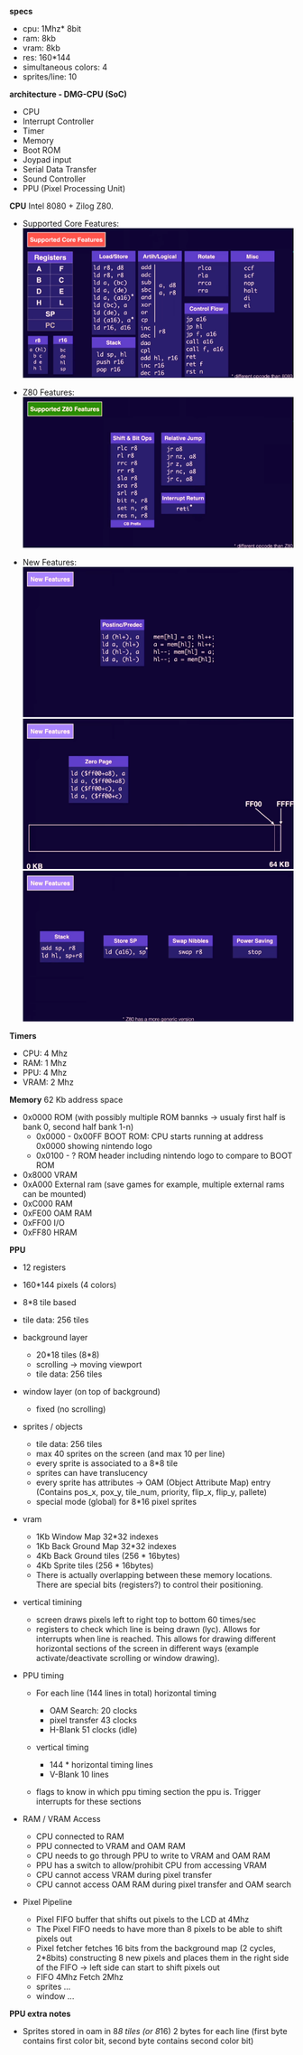 **specs**
- cpu: 1Mhz* 8bit
- ram: 8kb
- vram: 8kb
- res: 160*144
- simultaneous colors: 4
- sprites/line: 10

**architecture - DMG-CPU (SoC)**
- CPU
- Interrupt Controller
- Timer
- Memory
- Boot ROM
- Joypad input
- Serial Data Transfer
- Sound Controller
- PPU (Pixel Processing Unit)

**CPU**
Intel 8080 + Zilog Z80.

- Supported Core Features: <br>
![alt text](corefeatures.png)

- Z80 Features: <br>
![alt text](z80features.png)

- New Features: <br>
![alt text](newfeatures_0.png)
![alt text](newfeatures_1.png)
![alt text](newfeatures_2.png)

**Timers**
- CPU: 4 Mhz
- RAM: 1 Mhz
- PPU: 4 Mhz
- VRAM: 2 Mhz

**Memory**
62 Kb address space
- 0x0000 ROM (with possibly multiple ROM bannks -> usualy first half is bank 0, second half bank 1-n)
    - 0x0000 - 0x00FF BOOT ROM: CPU starts running at address 0x0000 showing nintendo logo
    - 0x0100 - ? ROM header including nintendo logo to compare to BOOT ROM
- 0x8000 VRAM
- 0xA000 External ram (save games for example, multiple external rams can be mounted)
- 0xC000 RAM
- 0xFE00 OAM RAM
- 0xFF00 I/O
- 0xFF80 HRAM

**PPU**
- 12 registers
- 160*144 pixels (4 colors)
- 8\*8 tile based
- tile data: 256 tiles

- background layer
    - 20\*18 tiles (8*8)
    - scrolling -> moving viewport
    - tile data: 256 tiles

- window layer (on top of background)
    - fixed (no scrolling)

- sprites / objects
    - tile data: 256 tiles
    - max 40 sprites on the screen (and max 10 per line)
    - every sprite is associated to a 8*8 tile
    - sprites can have translucency
    - every sprite has attributes -> OAM (Object Attribute Map) entry (Contains pos_x, pox_y, tile_num, priority, flip_x, flip_y, pallete)
    - special mode (global) for 8*16 pixel sprites

- vram
    - 1Kb Window Map 32*32 indexes
    - 1Kb Back Ground Map 32*32 indexes
    - 4Kb Back Ground tiles (256 * 16bytes)
    - 4Kb Sprite tiles (256 * 16bytes)
    - There is actually overlapping between these memory locations. There are special bits (registers?) to control their positioning.

- vertical timining
    - screen draws pixels left to right top to bottom 60 times/sec
    - registers to check which line is being drawn (lyc). Allows for interrupts when line is reached. This allows for drawing different horizontal sections of the screen in different ways (example activate/deactivate scrolling or window drawing).

- PPU timing
    - For each line (144 lines in total) horizontal timing
        - OAM Search: 20 clocks
        - pixel transfer 43 clocks
        - H-Blank 51 clocks (idle)

    - vertical timing
        - 144 * horizontal timing lines
        - V-Blank 10 lines

    - flags to know in which ppu timing section the ppu is. Trigger interrupts for these sections

- RAM / VRAM Access
    - CPU connected to RAM
    - PPU connected to VRAM and OAM RAM
    - CPU needs to go through PPU to write to VRAM and OAM RAM
    - PPU has a switch to allow/prohibit CPU from accessing VRAM
    - CPU cannot access VRAM during pixel transfer
    - CPU cannot access OAM RAM during pixel transfer and OAM search

- Pixel Pipeline
    - Pixel FIFO buffer that shifts out pixels to the LCD at 4Mhz
    - The Pixel FIFO needs to have more than 8 pixels to be able to shift pixels out
    - Pixel fetcher fetches 16 bits from the background map (2 cycles, 2*8bits) constructing 8 new pixels and places them in the right side of the FIFO -> left side can start to shift pixels out
    - FIFO 4Mhz Fetch 2Mhz
    - sprites ...
    - window ...


**PPU extra notes**

- Sprites stored in oam in 8*8 tiles (or 8*16) 2 bytes for each line (first byte contains first color bit, second byte contains second color bit)
